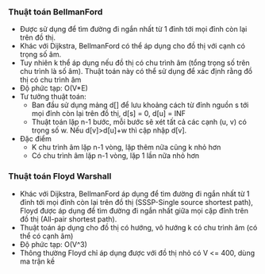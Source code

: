 ### Thuật toán BellmanFord
- Được sử dụng để tìm đường đi ngắn nhất từ 1 đỉnh tới mọi đỉnh còn lại trên đồ thị. 
- Khác với Dijkstra, BellmanFord có thể áp dụng cho đồ thị với cạnh có trọng số âm.
- Tuy nhiên k thể áp dụng nếu đồ thị có chu trình âm (tổng trọng số trên chu trình là số âm). Thuật toán này có thể sử dụng để xác định rằng đồ thị có chu trình âm 
- Độ phức tạp: O(V*E)
- Tư tưởng thuật toán:
  - Ban đầu sử dụng mảng d[] để lưu khoảng cách từ đỉnh nguồn s tới mọi đỉnh còn lại trên đồ thị, d[s] = 0, d[u] = INF
  - Thuật toán lặp n-1 bước, mỗi bước sẽ xét tất cả các cạnh (u, v) có trọng số w. Nếu d[v]>d[u]+w thì cập nhập d[v].
- Đặc điểm 
  - K chu trình âm lặp n-1 vòng, lặp thêm nữa cũng k nhỏ hơn 
  - Có chu trình âm lặp n-1 vòng, lặp 1 lần nữa nhỏ hơn 

### Thuật toán Floyd Warshall
- Khác với Dijkstra, BellmanFord áp dụng để tìm đường đi ngắn nhất từ 1 đỉnh tới mọi đỉnh còn lại trên đồ thị (SSSP-Single source shortest path), Floyd được áp dụng để tìm đường đi ngắn nhất giữa mọi cặp đỉnh trên đồ thị (All-pair shortest path).
- Thuật toán áp dụng cho đồ thị có hướng, vô hướng k có chu trình âm (có thể có cạnh âm)
- Độ phức tạp: O(V^3)
- Thông thường Floyd chỉ áp dụng được với đồ thị nhỏ có V <= 400, dùng ma trận kề 
